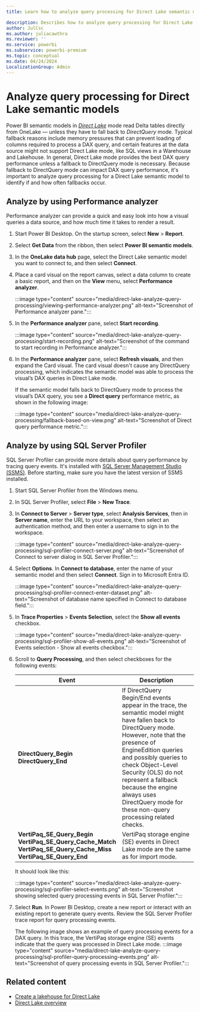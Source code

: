 ```yaml
---
title: Learn how to analyze query processing for Direct Lake semantic models

description: Describes how to analyze query processing for Direct Lake semantic models.
author: JulCsc
ms.author: juliacawthra
ms.reviewer: ''
ms.service: powerbi
ms.subservice: powerbi-premium
ms.topic: conceptual
ms.date: 04/24/2024
LocalizationGroup: Admin
---
```

# Analyze query processing for Direct Lake semantic models

Power BI semantic models in [*Direct Lake*](../fundamentals/direct-lake-overview.md) mode read Delta tables directly from OneLake — unless they have to fall back to *DirectQuery* mode. Typical fallback reasons include memory pressures that can prevent loading of columns required to process a DAX query, and certain features at the data source might not support Direct Lake mode, like SQL views in a Warehouse and Lakehouse. In general, Direct Lake mode provides the best DAX query performance unless a fallback to DirectQuery mode is necessary. Because fallback to DirectQuery mode can impact DAX query performance, it's important to analyze query processing for a Direct Lake semantic model to identify if and how often fallbacks occur.

## Analyze by using Performance analyzer

Performance analyzer can provide a quick and easy look into how a visual queries a data source, and how much time it takes to render a result.

1. Start Power BI Desktop. On the startup screen, select **New** > **Report**.

1. Select **Get Data** from the ribbon, then select **Power BI semantic models**.

1. In the **OneLake data hub** page, select the Direct Lake semantic model you want to connect to, and then select **Connect**.

1. Place a card visual on the report canvas, select a data column to create a basic report, and then on the **View** menu, select **Performance analyzer**.

    :::image type="content" source="media/direct-lake-analyze-query-processing/viewing-performance-analyzer.png" alt-text="Screenshot of Performance analyzer pane.":::

1. In the **Performance analyzer** pane, select **Start recording**.

    :::image type="content" source="media/direct-lake-analyze-query-processing/start-recording.png" alt-text="Screenshot of the command to start recording in Performance analyzer.":::

1. In the **Performance analyzer** pane, select **Refresh visuals**, and then expand the Card visual. The card visual doesn't cause any DirectQuery processing, which indicates the semantic model was able to process the visual’s DAX queries in Direct Lake mode.

    If the semantic model falls back to DirectQuery mode to process the visual’s DAX query, you see a **Direct query** performance metric, as shown in the following image:

    :::image type="content" source="media/direct-lake-analyze-query-processing/fallback-based-on-view.png" alt-text="Screenshot of Direct query performance metric.":::

## Analyze by using SQL Server Profiler

SQL Server Profiler can provide more details about query performance by tracing query events. It's installed with [SQL Server Management Studio (SSMS)](/sql/ssms/download-sql-server-management-studio-ssms). Before starting, make sure you have the latest version of SSMS installed.

1. Start SQL Server Profiler from the Windows menu.

1. In SQL Server Profiler, select **File** > **New Trace**.

1. In **Connect to Server** > **Server type**, select **Analysis Services**, then in **Server name**, enter the URL to your workspace, then select an authentication method, and then enter a username to sign in to the workspace.

    :::image type="content" source="media/direct-lake-analyze-query-processing/sql-profiler-connect-server.png" alt-text="Screenshot of Connect to server dialog in SQL Server Profiler.":::

1. Select **Options**. In **Connect to database**, enter the name of your semantic model and then select **Connect**. Sign in to Microsoft Entra ID.

    :::image type="content" source="media/direct-lake-analyze-query-processing/sql-profiler-connect-enter-dataset.png" alt-text="Screenshot of database name specified in Connect to database field.":::

1. In **Trace Properties** > **Events Selection**, select the **Show all events** checkbox.

    :::image type="content" source="media/direct-lake-analyze-query-processing/sql-profiler-show-all-events.png" alt-text="Screenshot of Events selection - Show all events checkbox.":::

1. Scroll to **Query Processing**, and then select checkboxes for the following events:

    |Event  |Description  |
    |---------|---------|
    |**DirectQuery_Begin**</BR>**DirectQuery_End**     |   If DirectQuery Begin/End events appear in the trace, the semantic model might have fallen back to DirectQuery mode. However, note that the presence of EngineEdition queries and possibly queries to check Object-Level Security (OLS) do not represent a fallback because the engine always uses DirectQuery mode for these non-query processing related checks.        |
    |**VertiPaq_SE_Query_Begin**</BR> **VertiPaq_SE_Query_Cache_Match**</BR> **VertiPaq_SE_Query_Cache_Miss**</BR> **VertiPaq_SE_Query_End**     |  VertiPaq storage engine (SE) events in Direct Lake mode are the same as for import mode.      |

    It should look like this:

    :::image type="content" source="media/direct-lake-analyze-query-processing/sql-profiler-select-events.png" alt-text="Screenshot showing selected query processing events in SQL Server Profiler.":::

1. Select **Run**. In Power BI Desktop, create a new report or interact with an existing report to generate query events. Review the SQL Server Profiler trace report for query processing events.

    The following image shows an example of query processing events for a DAX query. In this trace, the VertiPaq storage engine (SE) events indicate that the query was processed in Direct Lake mode.
    :::image type="content" source="media/direct-lake-analyze-query-processing/sql-profiler-query-processing-events.png" alt-text="Screenshot of query processing events in SQL Server Profiler.":::

## Related content

- [Create a lakehouse for Direct Lake](../fundamentals/direct-lake-create-lakehouse.md)  
- [Direct Lake overview](../fundamentals/direct-lake-overview.md)

